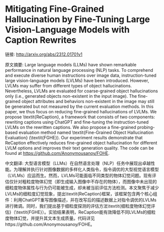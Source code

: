 # Mitigating Fine-Grained Hallucination by Fine-Tuning Large Vision-Language Models with Caption Rewrites

链接: http://arxiv.org/abs/2312.01701v1

原文摘要:
Large language models (LLMs) have shown remarkable performance in natural
language processing (NLP) tasks. To comprehend and execute diverse human
instructions over image data, instruction-tuned large vision-language models
(LVLMs) have been introduced. However, LVLMs may suffer from different types of
object hallucinations. Nevertheless, LVLMs are evaluated for coarse-grained
object hallucinations only (i.e., generated objects non-existent in the input
image). The fine-grained object attributes and behaviors non-existent in the
image may still be generated but not measured by the current evaluation
methods. In this paper, we thus focus on reducing fine-grained hallucinations
of LVLMs. We propose \textit{ReCaption}, a framework that consists of two
components: rewriting captions using ChatGPT and fine-tuning the
instruction-tuned LVLMs on the rewritten captions. We also propose a
fine-grained probing-based evaluation method named \textit{Fine-Grained Object
Hallucination Evaluation} (\textit{FGHE}). Our experiment results demonstrate
that ReCaption effectively reduces fine-grained object hallucination for
different LVLM options and improves their text generation quality. The code can
be found at https://github.com/Anonymousanoy/FOHE.

中文翻译:
大型语言模型（LLMs）在自然语言处理（NLP）任务中展现出卓越性能。为理解并执行针对图像数据的多样化人类指令，指令调优的大型视觉语言模型（LVLMs）应运而生。然而，LVLMs可能面临不同类型的物体幻觉问题。现有评估仅针对粗粒度物体幻觉（即生成输入图像中不存在的物体），而图像中未出现的细粒度物体属性与行为仍可能被生成，却未被当前评估方法检测。本文聚焦于减少LVLMs的细粒度幻觉现象，提出\textit{ReCaption}框架，该框架包含两个核心组件：利用ChatGPT重写图像描述，并在改写后的描述数据上对指令调优的LVLMs进行微调。同时，我们提出基于细粒度探测的评估方法\textit{细粒度物体幻觉评估}（\textit{FGHE}）。实验结果表明，ReCaption能有效降低不同LVLMs的细粒度物体幻觉，并提升其文本生成质量。代码详见https://github.com/Anonymousanoy/FOHE。
